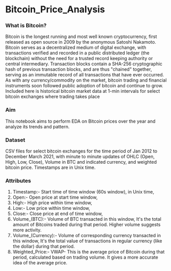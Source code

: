 # Bitcoin_Price_Analysis
### What is Bitcoin?

Bitcoin is the longest running and most well known cryptocurrency, first released as open source in 2009 by the anonymous Satoshi Nakamoto. Bitcoin serves as a decentralized medium of digital exchange, with transactions verified and recorded in a public distributed ledger (the blockchain) without the need for a trusted record keeping authority or central intermediary. Transaction blocks contain a SHA-256 cryptographic hash of previous transaction blocks, and are thus "chained" together, serving as an immutable record of all transactions that have ever occurred. As with any currency/commodity on the market, bitcoin trading and financial instruments soon followed public adoption of bitcoin and continue to grow. Included here is historical bitcoin market data at 1-min intervals for select bitcoin exchanges where trading takes place

### Aim

This notebook aims to perform EDA on Bitcoin prices over the year and analyze its trends and pattern.

### Dataset

CSV files for select bitcoin exchanges for the time period of Jan 2012 to December March 2021, with minute to minute updates of OHLC (Open, High, Low, Close), Volume in BTC and indicated currency, and weighted bitcoin price. Timestamps are in Unix time.

### Attributes

1. Timestamp:- Start time of time window (60s window), in Unix time,
2. Open:- Open price at start time window,
3. High:- High price within time window,
4. Low:- Low price within time window,
5. Close:- Close price at end of time window,
6. Volume_(BTC):- Volume of BTC transacted in this window, It's the total amount of Bitcoins traded during that period. Higher volume suggests more activity.
7. Volume_(Currency):- Volume of corresponding currency transacted in this window, It's the total value of transactions in regular currency (like the dollar) during that period.
8. Weighted_Price:- VWAP- This is the average price of Bitcoin during that period, calculated based on trading volume. It gives a more accurate idea of the average price.
